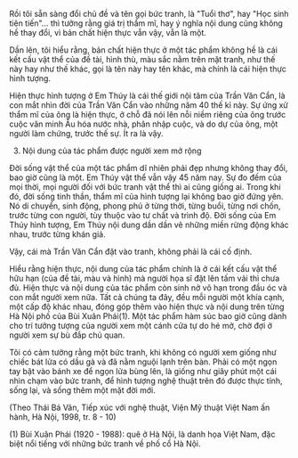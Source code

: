 Rồi tôi sẵn sàng đổi chủ đề và tên gọi bức tranh, là "Tuổi thơ", hay "Học sinh tiên tiến"... thì tưởng rằng giá trị thẩm mĩ, hay ý nghĩa nội dung cũng không hề thay đổi, vì bản chất hiện thực vẫn vậy, vẫn là một.

Dần lên, tôi hiểu rằng, bản chất hiện thực ở một tác phẩm không hề là cái kết cấu vật thể của đề tài, hình thù, màu sắc nằm trên mặt tranh, như thế này hay như thế khác, gọi là tên này hay tên khác, mà chính là cái hiện thực hình tượng.

Hiện thực hình tượng ở Em Thúy là cái thế giới nội tâm của Trần Văn Cẩn, là con mắt nhìn đời của Trần Văn Cẩn vào những năm 40 thế kỉ này. Sự ứng xử thẩm mĩ của ông là hiện thực, ở chỗ đã nói lên nỗi niềm riêng của ông trước cuộc văn minh Âu hóa nước nhà, phân nhập cuộc, và do dự của ông, một người làm chứng, trước thế sự. Ít ra là vậy.

3. Nội dung của tác phẩm được người xem mở rộng

Đời sống vật thể của một tác phẩm dĩ nhiên phải đẹp nhưng không thay đổi, bao giờ cũng là một. Em Thúy vật thể vẫn vậy 45 năm nay. Sự đo đếm của mọi thời, mọi người đối với bức tranh vật thể thì ai cũng giống ai. Trong khi đó, đời sống tinh thần, thẩm mĩ của hình tượng lại không bao giờ đứng yên. Nó di chuyển, sinh động, phong phú ở từng thời, từng buổi, từng nơi chốn, trước từng con người, tùy thuộc vào tư chất và trình độ. Đời sống của Em Thúy hình tượng, Em Thúy nội dung dần dần vẽ những miền rừng động khác nhau, trước từng khán giả.

Vậy, cái mà Trần Văn Cẩn đặt vào tranh, không phải là cái cố định.

Hiểu rằng hiện thực, nội dung của tác phẩm chính là ở cái kết cấu vật thể hữu hạn (của đề tài, màu và hình) mà người họa sĩ đặt lên tấm vải thì chưa đủ. Hiện thực và nội dung của tác phẩm còn sinh nở vô hạn trong đầu óc và con mắt người xem nữa. Tất cả chúng ta đây, đều mỗi người một khía cạnh, một cấp độ khác nhau, đóng góp thêm vào hiện thực và nội dung trên từng Hà Nội phố của Bùi Xuân Phái(1). Một tác phẩm hàm súc bao giờ cũng dành cho trí tưởng tượng của người xem một cánh cửa tự do hé mở, chờ đợi ở người xem sự bù đắp chủ quan.

Tôi có cảm tưởng rằng một bức tranh, khi không có người xem giống như chiếc bát lửa có dầu gà và đã nằm nguội lạnh trên bàn. Phải có một ngọn tay bật vào bánh xe để ngọn lửa bùng lên, là giống như giây phút một cái nhìn chạm vào bức tranh, để hình tượng nghệ thuật trên đó được thực tỉnh, sống lại, và sống thêm một mặt đời mới.

(Theo Thái Bá Vân, Tiếp xúc với nghệ thuật,
Viện Mỹ thuật Việt Nam ấn hành, Hà Nội, 1998, tr. 8 - 10)

(1) Bùi Xuân Phái (1920 - 1988): quê ở Hà Nội, là danh họa Việt Nam, đặc biệt nổi tiếng với những bức tranh về phố cổ Hà Nội.